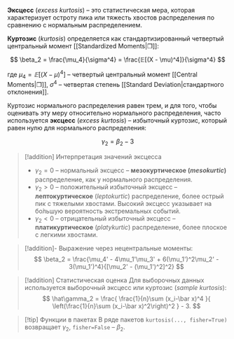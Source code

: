 
**Эксцесс** (*excess kurtosis*) – это статистическая мера, которая характеризует остроту пика или тяжесть хвостов распределения по сравнению с нормальным распределением.

**Куртозис** (*kurtosis*) определяется как стандартизированный четвертый центральный момент [[Standardized Moments|❐]]:

$$
\beta_2 = \frac{\mu_4}{\sigma^4} = \frac{𝔼[(X - \mu)^4]}{\sigma^4}
$$

где $\mu_4 = 𝔼[(X - \mu)^4]$ – четвертый центральный момент [[Central Moments|❐]], $\sigma^4$ – четвертая степень [[Standard Deviation|стандартного отклонения]]. 


Куртозис нормального распределения равен трем, и для того, чтобы оценивать эту меру относительно нормального распределения, часто используется **эксцесс** (*excess kurtosis*) – избыточный куртозис, который равен нулю для нормального распределения:

$$
\gamma_2 = \beta_2 - 3
$$

>[!addition] Интерпретация значений эксцесса
> - $\gamma_2 = 0$ – нормальный эксцесс – **мезокуртическое (*mesokurtic*)** распределение, как у нормального распределения.
> - $\gamma_2 > 0$ – положительный избыточный эксцесс – **лептокуртическое** (*leptokurtic*) распределение, более острый пик с тяжелыми хвостами. Высокий эксцесс указывает на бо́льшую вероятность экстремальных событий.
> - $\gamma_2 < 0$ – отрицательный избыточный эксцесс – **платикуртическое** (*platykurtic*) распределение, более плоское с легкими хвостами.

>[!addition]- Выражение через нецентральные моменты:
> $$
> \beta_2 = \frac{\mu_4' - 4\mu_1'\mu_3' + 6(\mu_1')^2\mu_2' - 3(\mu_1')^4}{[\mu_2' - (\mu_1')^2]^2}
> $$

>[!addition] Статистическая оценка
Для выборочных данных используется выборочный эксцесс или куртозис (*sample kurtosis*):
> $$
> \hat\gamma_2 = \frac{ \frac{1}{n}\sum (x_i-\bar x)^4 }{ \left(\frac{1}{n}\sum (x_i-\bar x)^2\right)^2 } - 3.
> $$

>[!tip] Функции в пакетах
В ряде пакетов `kurtosis(..., fisher=True)` возвращает $\gamma_2$, `fisher=False` – $\beta_2$.

